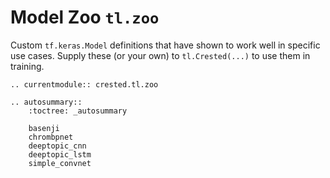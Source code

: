 # Model Zoo `tl.zoo`

Custom `tf.keras.Model` definitions that have shown to work well in specific use cases.
Supply these (or your own) to `tl.Crested(...)` to use them in training.

```{eval-rst}
.. currentmodule:: crested.tl.zoo
```

```{eval-rst}
.. autosummary::
    :toctree: _autosummary

    basenji
    chrombpnet
    deeptopic_cnn
    deeptopic_lstm
    simple_convnet
```

